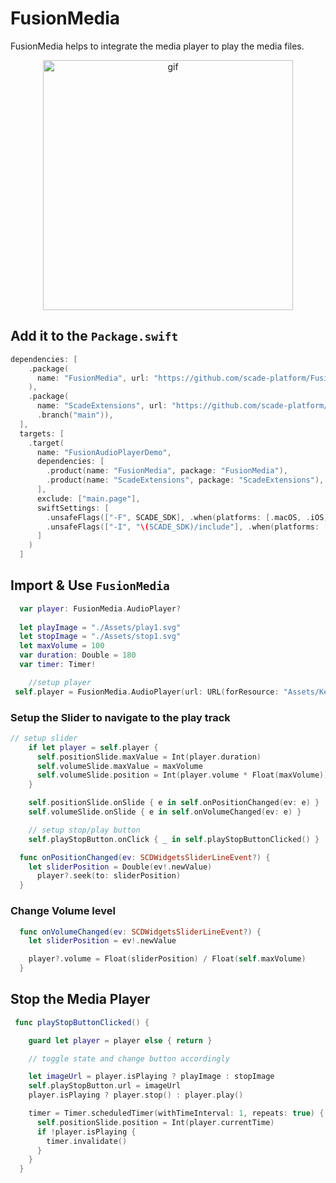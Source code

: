 # FusionMedia
FusionMedia helps to integrate the media player to play the media files.

<p align="center">
<img src="images/image3.gif" alt="gif" width="400"/>
</p>


## Add it to the `Package.swift`

```swift
dependencies: [
    .package(
      name: "FusionMedia", url: "https://github.com/scade-platform/FusionMedia.git", .branch("main")
    ),
    .package(
      name: "ScadeExtensions", url: "https://github.com/scade-platform/ScadeExtensions.git",
      .branch("main")),
  ],
  targets: [
    .target(
      name: "FusionAudioPlayerDemo",
      dependencies: [
        .product(name: "FusionMedia", package: "FusionMedia"),
        .product(name: "ScadeExtensions", package: "ScadeExtensions"),
      ],
      exclude: ["main.page"],
      swiftSettings: [
        .unsafeFlags(["-F", SCADE_SDK], .when(platforms: [.macOS, .iOS])),
        .unsafeFlags(["-I", "\(SCADE_SDK)/include"], .when(platforms: [.android])),
      ]
    )
  ]
```

## Import & Use `FusionMedia`

```swift
  var player: FusionMedia.AudioPlayer?
  
  let playImage = "./Assets/play1.svg"
  let stopImage = "./Assets/stop1.svg"
  let maxVolume = 100
  var duration: Double = 180
  var timer: Timer!
```


```swift
    //setup player
 self.player = FusionMedia.AudioPlayer(url: URL(forResource: "Assets/Ketsa-Good_Vibe.mp3"))
```


### Setup the Slider to navigate to the play track
```swift
// setup slider
    if let player = self.player {
      self.positionSlide.maxValue = Int(player.duration)
      self.volumeSlide.maxValue = maxVolume
      self.volumeSlide.position = Int(player.volume * Float(maxVolume))
    }
```

```swift
    self.positionSlide.onSlide { e in self.onPositionChanged(ev: e) }
    self.volumeSlide.onSlide { e in self.onVolumeChanged(ev: e) }

    // setup stop/play button
    self.playStopButton.onClick { _ in self.playStopButtonClicked() }
```

```swift
  func onPositionChanged(ev: SCDWidgetsSliderLineEvent?) {
    let sliderPosition = Double(ev!.newValue)
      player?.seek(to: sliderPosition)
  }
```

### Change Volume level
```swift
  func onVolumeChanged(ev: SCDWidgetsSliderLineEvent?) {
    let sliderPosition = ev!.newValue

    player?.volume = Float(sliderPosition) / Float(self.maxVolume)
  }
```

## Stop the Media Player
```swift
 func playStopButtonClicked() {

    guard let player = player else { return }

    // toggle state and change button accordingly

    let imageUrl = player.isPlaying ? playImage : stopImage
    self.playStopButton.url = imageUrl
    player.isPlaying ? player.stop() : player.play()

    timer = Timer.scheduledTimer(withTimeInterval: 1, repeats: true) { timer in
      self.positionSlide.position = Int(player.currentTime)
      if !player.isPlaying {
        timer.invalidate()
      }
    }
  }
```

